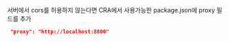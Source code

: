서버에서 cors를 허용하지 않는다면
CRA에서 사용가능한 package.json에 proxy 필드를 추가

```json
 "proxy": "http://localhost:8800"
```
